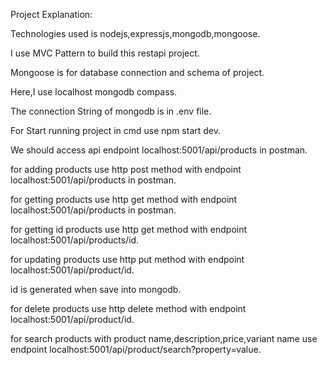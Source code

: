 Project Explanation:


Technologies used is nodejs,expressjs,mongodb,mongoose.


I use MVC Pattern to build this restapi project.


Mongoose is for database connection and schema of project.


Here,I use localhost mongodb compass.


The connection String of mongodb is in .env file.


For Start running project in cmd use npm start dev.


We should access api endpoint localhost:5001/api/products in postman.


for adding products use http post method with endpoint localhost:5001/api/products in postman.


for getting products use http get method with endpoint localhost:5001/api/products in postman.



for getting id products use http get method with endpoint localhost:5001/api/products/id.


for updating products use http put method with endpoint localhost:5001/api/product/id.


id is generated when save into mongodb.


for delete products use http delete method with endpoint localhost:5001/api/product/id.


for search products with product name,description,price,variant name use endpoint localhost:5001/api/product/search?property=value.

